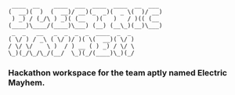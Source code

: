 ```
 ____  __    ____  ___  ____  ____  __  ___ 
(  __)(  )  (  __)/ __)(_  _)(  _ \(  )/ __)
 ) _) / (_/\ ) _)( (__   )(   )   / )(( (__ 
(____)\____/(____)\___) (__) (__\_)(__)\___)
 _  _   __   _  _  _  _  ____  _  _         
( \/ ) / _\ ( \/ )/ )( \(  __)( \/ )        
/ \/ \/    \ )  / ) __ ( ) _) / \/ \        
\_)(_/\_/\_/(__/  \_)(_/(____)\_)(_/
```
### Hackathon workspace for the team aptly named Electric Mayhem.
